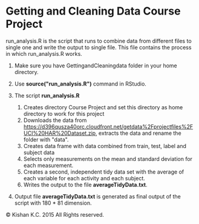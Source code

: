 Getting and Cleaning Data Course Project
========================================
run_analysis.R is the script that runs to combine data from different files to single one and write the output to single file. This file contains the process in which run_analysis.R works.


1. Make sure you have GettingandCleaningdata folder in your home directory.

2. Use **source("run_analysis.R")** command in RStudio. 

3. The script **run_analysis.R**
    1. Creates directory Course Project and set this directory as home directory to work for this project
    2. Downloads the data from https://d396qusza40orc.cloudfront.net/getdata%2Fprojectfiles%2FUCI%20HAR%20Dataset.zip, extracts the data and rename the folder with "data".
    3. Creates data frame with data combined from train, test, label and subject data
    4. Selects only measurements on the mean and standard deviation for each measurement.
    5. Creates a second, independent tidy data set with the average of each variable for each activity and each subject.
    6. Writes the output to the file **averageTidyData.txt**.

3. Output file **averageTidyData.txt** is generated as final output of the script with 180 * 81 dimension.

© Kishan K.C. 2015 All Rights reserved.
